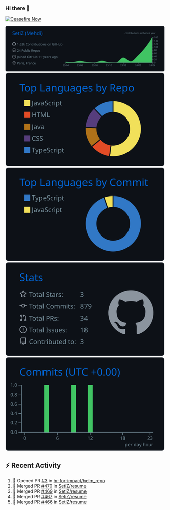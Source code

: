 ### Hi there 👋
[![Ceasefire Now](https://badge.techforpalestine.org/default)](https://techforpalestine.org/learn-more)

![](https://raw.githubusercontent.com/SetiZ/SetiZ/master/profile-summary-card-output/github_dark/0-profile-details.svg)
![](https://raw.githubusercontent.com/SetiZ/SetiZ/master/profile-summary-card-output/github_dark/1-repos-per-language.svg)
![](https://raw.githubusercontent.com/SetiZ/SetiZ/master/profile-summary-card-output/github_dark/2-most-commit-language.svg)
![](https://raw.githubusercontent.com/SetiZ/SetiZ/master/profile-summary-card-output/github_dark/3-stats.svg)
![](https://raw.githubusercontent.com/SetiZ/SetiZ/master/profile-summary-card-output/github_dark/4-productive-time.svg)

## :zap: Recent Activity	

<!--START_SECTION:activity-->
1. 💪 Opened PR [#3](https://github.com/hr-for-impact/helm_repo/pull/3) in [hr-for-impact/helm_repo](https://github.com/hr-for-impact/helm_repo)
2. 🎉 Merged PR [#470](https://github.com/SetiZ/resume/pull/470) in [SetiZ/resume](https://github.com/SetiZ/resume)
3. 🎉 Merged PR [#469](https://github.com/SetiZ/resume/pull/469) in [SetiZ/resume](https://github.com/SetiZ/resume)
4. 🎉 Merged PR [#467](https://github.com/SetiZ/resume/pull/467) in [SetiZ/resume](https://github.com/SetiZ/resume)
5. 🎉 Merged PR [#466](https://github.com/SetiZ/resume/pull/466) in [SetiZ/resume](https://github.com/SetiZ/resume)
<!--END_SECTION:activity-->

<!--
**SetiZ/SetiZ** is a ✨ _special_ ✨ repository because its `README.md` (this file) appears on your GitHub profile.

Here are some ideas to get you started:

- 🔭 I’m currently working on ...
- 🌱 I’m currently learning ...
- 👯 I’m looking to collaborate on ...
- 🤔 I’m looking for help with ...
- 💬 Ask me about ...
- 📫 How to reach me: ...
- 😄 Pronouns: ...
- ⚡ Fun fact: ...
-->
